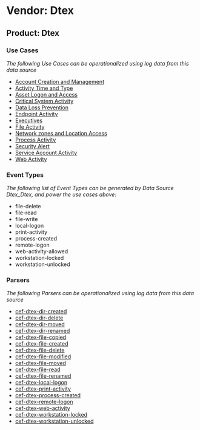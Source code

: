 Vendor: Dtex
============
Product: Dtex
-------------

### Use Cases

_The following Use Cases can be operationalized using log data from this data source_

* [Account Creation and Management](usecase_account_creation_and_management.md)
* [Activity Time  and Type](usecase_activity_time__and_type.md)
* [Asset Logon and Access](usecase_asset_logon_and_access.md)
* [Critical System Activity](usecase_critical_system_activity.md)
* [Data Loss Prevention](usecase_data_loss_prevention.md)
* [Endpoint Activity](usecase_endpoint_activity.md)
* [Executives](usecase_executives.md)
* [File Activity](usecase_file_activity.md)
* [Network zones and Location Access](usecase_network_zones_and_location_access.md)
* [Process Activity](usecase_process_activity.md)
* [Security Alert](usecase_security_alert.md)
* [Service Account Activity](usecase_service_account_activity.md)
* [Web Activity](usecase_web_activity.md)


### Event Types

_The following list of Event Types can be generated by Data Source Dtex_Dtex, and power the use cases above:_

- file-delete
- file-read
- file-write
- local-logon
- print-activity
- process-created
- remote-logon
- web-activity-allowed
- workstation-locked
- workstation-unlocked


### Parsers

_The following Parsers can be operationalized using log data from this data source_

* [cef-dtex-dir-created](parserContent_cef-dtex-dir-created.md)
* [cef-dtex-dir-delete](parserContent_cef-dtex-dir-delete.md)
* [cef-dtex-dir-moved](parserContent_cef-dtex-dir-moved.md)
* [cef-dtex-dir-renamed](parserContent_cef-dtex-dir-renamed.md)
* [cef-dtex-file-copied](parserContent_cef-dtex-file-copied.md)
* [cef-dtex-file-created](parserContent_cef-dtex-file-created.md)
* [cef-dtex-file-delete](parserContent_cef-dtex-file-delete.md)
* [cef-dtex-file-modified](parserContent_cef-dtex-file-modified.md)
* [cef-dtex-file-moved](parserContent_cef-dtex-file-moved.md)
* [cef-dtex-file-read](parserContent_cef-dtex-file-read.md)
* [cef-dtex-file-renamed](parserContent_cef-dtex-file-renamed.md)
* [cef-dtex-local-logon](parserContent_cef-dtex-local-logon.md)
* [cef-dtex-print-activity](parserContent_cef-dtex-print-activity.md)
* [cef-dtex-process-created](parserContent_cef-dtex-process-created.md)
* [cef-dtex-remote-logon](parserContent_cef-dtex-remote-logon.md)
* [cef-dtex-web-activity](parserContent_cef-dtex-web-activity.md)
* [cef-dtex-workstation-locked](parserContent_cef-dtex-workstation-locked.md)
* [cef-dtex-workstation-unlocked](parserContent_cef-dtex-workstation-unlocked.md)
